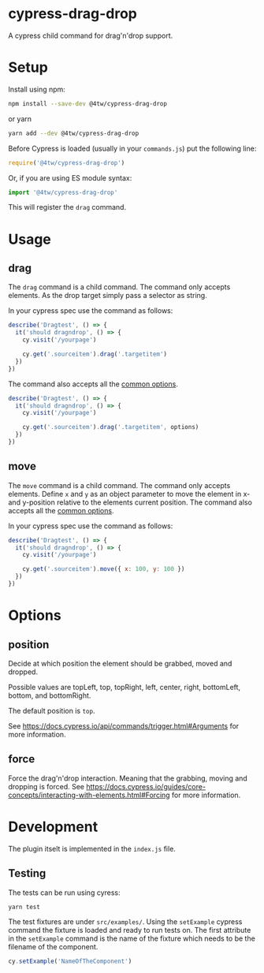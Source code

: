 # cypress-drag-drop

A cypress child command for drag'n'drop support.

# Setup

Install using npm:

```bash
npm install --save-dev @4tw/cypress-drag-drop
```

or yarn

```bash
yarn add --dev @4tw/cypress-drag-drop
```

Before Cypress is loaded (usually in your `commands.js`) put the following line:

```javascript
require('@4tw/cypress-drag-drop')
```

Or, if you are using ES module syntax:

```javascript
import '@4tw/cypress-drag-drop'
```

This will register the `drag` command.

# Usage

## drag

The `drag` command is a child command.
The command only accepts elements.
As the drop target simply pass a selector as string.

In your cypress spec use the command as follows:

```javascript
describe('Dragtest', () => {
  it('should dragndrop', () => {
    cy.visit('/yourpage')

    cy.get('.sourceitem').drag('.targetitem')
  })
})
```

The command also accepts all the [common options](#options).

```javascript
describe('Dragtest', () => {
  it('should dragndrop', () => {
    cy.visit('/yourpage')

    cy.get('.sourceitem').drag('.targetitem', options)
  })
})
```

## move

The `move` command is a child command.
The command only accepts elements.
Define `x` and `y` as an object parameter to move the element in x- and y-position relative to the elements current position.
The command also accepts all the [common options](#options).

In your cypress spec use the command as follows:

```javascript
describe('Dragtest', () => {
  it('should dragndrop', () => {
    cy.visit('/yourpage')

    cy.get('.sourceitem').move({ x: 100, y: 100 })
  })
})
```


# Options

## position

Decide at which position the element should be grabbed, moved and dropped.

Possible values are topLeft, top, topRight, left, center, right, bottomLeft,
bottom, and bottomRight.

The default position is `top`.

See https://docs.cypress.io/api/commands/trigger.html#Arguments for more information.

## force

Force the drag'n'drop interaction. Meaning that the grabbing, moving and dropping
is forced. See https://docs.cypress.io/guides/core-concepts/interacting-with-elements.html#Forcing
for more information.

# Development

The plugin itselt is implemented in the `index.js` file.

## Testing

The tests can be run using cyress:

```
yarn test
```

The test fixtures are under `src/examples/`. Using the `setExample` cypress command
the fixture is loaded and ready to run tests on. The first attribute in the `setExample` command
is the name of the fixture which needs to be the filename of the component.

```javascript
cy.setExample('NameOfTheComponent')
```
